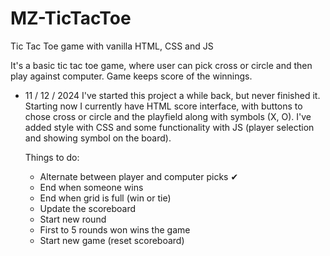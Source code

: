 # MZ-TicTacToe

Tic Tac Toe game with vanilla HTML, CSS and JS

It's a basic tic tac toe game, where user can pick
cross or circle and then play against computer.
Game keeps score of the winnings.

- 11 / 12 / 2024
  I've started this project a while back, but never
  finished it. Starting now I currently have HTML
  score interface, with buttons to chose cross or
  circle and the playfield along with symbols (X, O).
  I've added style with CSS and some functionality
  with JS (player selection and showing symbol on
  the board).

  Things to do:

  - Alternate between player and computer picks ✔
  - End when someone wins
  - End when grid is full (win or tie)
  - Update the scoreboard
  - Start new round
  - First to 5 rounds won wins the game
  - Start new game (reset scoreboard)
